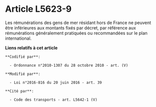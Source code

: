 # Article L5623-9

Les rémunérations des gens de mer résidant hors de France ne peuvent être inférieures aux montants fixés par décret, par
référence aux rémunérations généralement pratiquées ou recommandées sur le plan international.

**Liens relatifs à cet article**

	**Codifié par**:

	  - Ordonnance n°2010-1307 du 28 octobre 2010 - art. (V)

	**Modifié par**:

	  - Loi n°2016-816 du 20 juin 2016 - art. 39

	**Cité par**:

	  - Code des transports - art. L5642-1 (V)
